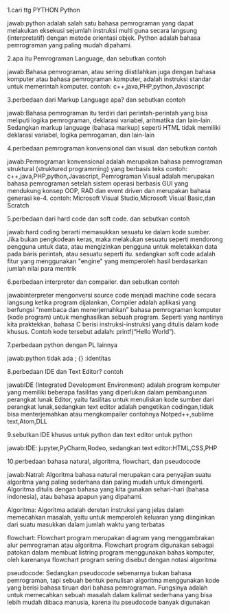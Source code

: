 1.cari ttg PYTHON Python 

jawab:python adalah salah satu bahasa pemrograman yang dapat melakukan eksekusi sejumlah instruksi multi guna secara langsung (interpretatif) dengan metode orientasi objek. Python adalah bahasa pemrograman yang paling mudah dipahami.

2.apa itu Pemrograman Language, dan sebutkan contoh 

jawab:Bahasa pemrograman, atau sering diistilahkan juga dengan bahasa komputer atau bahasa pemrograman komputer, adalah instruksi standar untuk memerintah komputer. contoh: c++,java,PHP,python,Javascript

3.perbedaan dari Markup Language apa? dan sebutkan contoh

jawab:Bahasa pemrograman itu terdiri dari perintah-perintah yang bisa meliputi logika pemrograman, deklarasi variabel, aritmatika dan lain-lain. Sedangkan markup language (bahasa markup) seperti HTML tidak memiliki deklarasi variabel, logika pemrogaman, dan lain-lain

4.perbedaan pemrograman konvensional dan visual. dan sebutkan contoh 

jawab:Pemrograman konvensional adalah merupakan bahasa pemrograman struktural (struktured programming) yang berbasis teks contoh: c++,java,PHP,python,Javascript, Pemrograman Visual adalah merupakan bahasa pemrograman setelah sistem operasi berbasis GUI yang mendukung konsep OOP, RAD dan event driven dan merupakan bahasa generasi ke-4. contoh: Microsoft Visual Studio,Microsoft Visual Basic,dan Scratch

5.perbedaan dari hard code dan soft code. dan sebutkan contoh

jawab:hard coding berarti memasukkan sesuatu ke dalam kode sumber. Jika bukan pengkodean keras, maka melakukan sesuatu seperti mendorong pengguna untuk data, atau mengizinkan pengguna untuk meletakkan data pada baris perintah, atau sesuatu seperti itu. sedangkan soft code adalah fitur yang menggunakan "engine" yang memperoleh hasil berdasarkan jumlah nilai para mentrik

6.perbedaan interpreter dan compailer. dan sebutkan contoh

jawabinterpreter mengonversi source code menjadi machine code secara langsung ketika program dijalankan, Compiler adalah aplikasi yang berfungsi “membaca dan menerjemahkan” bahasa pemrograman komputer (kode program) untuk menghasilkan sebuah program. Seperti yang nantinya kita praktekkan, bahasa C berisi instruksi-instruksi yang ditulis dalam kode khusus. Contoh kode tersebut adalah: printf(“Hello World”).

7.perbedaan python dengan PL lainnya

jawab:python tidak ada ; {} :identitas 

8.perbedaan IDE dan Text Editor? contoh 

jawabIDE (Integrated Development Environment) adalah program komputer yang memiliki beberapa fasilitas yang diperlukan dalam pembangunan perangkat lunak Editor, yaitu fasilitas untuk menuliskan kode sumber dari perangkat lunak,sedangkan text editor adalah pengetikan codingan,tidak bisa menterjemahkan atau mengkompailer contohnya Notped++,sublime text,Atom,DLL

9.sebutkan IDE khusus untuk python dan text editor untuk python 

jawab:IDE: jupyter,PyCharm,Rodeo, sedangkan text editor:HTML,CSS,PHP

10.perbedaan bahasa natural, algoritma, flowchart, dan pseudocode

jawab:Natral: Algoritma bahasa natural merupakan cara penyajian suatu algoritma yang paling sederhana dan paling mudah untuk dimengerti. Algoritma ditulis dengan bahasa yang kita gunakan sehari-hari (bahasa indonesia), atau bahasa apapun yang dipahami.

Algoritma: Algoritma adalah deretan instruksi yang jelas dalam memecahkan masalah, yaitu untuk memperoleh keluaran yang diinginkan dari suatu masukkan dalam jumlah waktu yang terbatas

flowchart: Flowchart program merupakan diagram yang menggambrakan alur pemrograman atau algoritma. Flowchart program digunakan sebagai patokan dalam membuat listring program menggunakan bahas komputer, oleh karenanya flowchart program sering disebut dengan notasi algoritma

pseudocode: Sedangkan pseudocode sebenarnya bukan bahasa pemrograman, tapi sebuah bentuk penulisan algoritma menggunakan kode yang berisi bahasa tiruan dari bahasa pemrograman. Fungsinya adalah untuk memecahkan sebuah masalah dalam kalimat sederhana yang bisa lebih mudah dibaca manusia, karena itu pseudocode banyak digunakan
